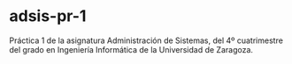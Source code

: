 # adsis-pr-1
Práctica 1 de la asignatura Administración de Sistemas, del 4º cuatrimestre del grado en Ingeniería Informática de la Universidad de Zaragoza.
